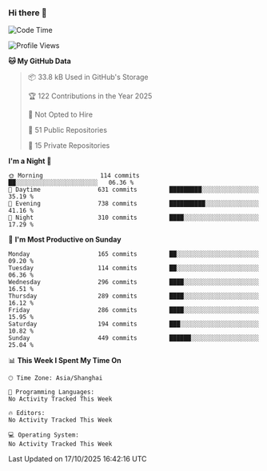 ### Hi there 👋

<!--
**robinWongM/robinWongM** is a ✨ _special_ ✨ repository because its `README.md` (this file) appears on your GitHub profile.

Here are some ideas to get you started:

- 🔭 I’m currently working on ...
- 🌱 I’m currently learning ...
- 👯 I’m looking to collaborate on ...
- 🤔 I’m looking for help with ...
- 💬 Ask me about ...
- 📫 How to reach me: ...
- 😄 Pronouns: ...
- ⚡ Fun fact: ...
-->

<!--START_SECTION:waka-->
![Code Time](http://img.shields.io/badge/Code%20Time-272%20hrs%2015%20mins-blue)

![Profile Views](http://img.shields.io/badge/Profile%20Views-0-blue)

**🐱 My GitHub Data** 

> 📦 33.8 kB Used in GitHub's Storage 
 > 
> 🏆 122 Contributions in the Year 2025
 > 
> 🚫 Not Opted to Hire
 > 
> 📜 51 Public Repositories 
 > 
> 🔑 15 Private Repositories 
 > 
**I'm a Night 🦉** 

```text
🌞 Morning                114 commits         ██░░░░░░░░░░░░░░░░░░░░░░░   06.36 % 
🌆 Daytime                631 commits         █████████░░░░░░░░░░░░░░░░   35.19 % 
🌃 Evening                738 commits         ██████████░░░░░░░░░░░░░░░   41.16 % 
🌙 Night                  310 commits         ████░░░░░░░░░░░░░░░░░░░░░   17.29 % 
```
📅 **I'm Most Productive on Sunday** 

```text
Monday                   165 commits         ██░░░░░░░░░░░░░░░░░░░░░░░   09.20 % 
Tuesday                  114 commits         ██░░░░░░░░░░░░░░░░░░░░░░░   06.36 % 
Wednesday                296 commits         ████░░░░░░░░░░░░░░░░░░░░░   16.51 % 
Thursday                 289 commits         ████░░░░░░░░░░░░░░░░░░░░░   16.12 % 
Friday                   286 commits         ████░░░░░░░░░░░░░░░░░░░░░   15.95 % 
Saturday                 194 commits         ███░░░░░░░░░░░░░░░░░░░░░░   10.82 % 
Sunday                   449 commits         ██████░░░░░░░░░░░░░░░░░░░   25.04 % 
```


📊 **This Week I Spent My Time On** 

```text
🕑︎ Time Zone: Asia/Shanghai

💬 Programming Languages: 
No Activity Tracked This Week

🔥 Editors: 
No Activity Tracked This Week

💻 Operating System: 
No Activity Tracked This Week
```


 Last Updated on 17/10/2025 16:42:16 UTC
<!--END_SECTION:waka-->
